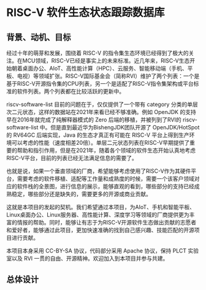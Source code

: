 # RISC-V 软件生态状态跟踪数据库

## 背景、动机、目标

经过十年的萌芽和发展，围绕着 RISC-V 的指令集生态环境已经得到了极大的关注。在MCU领域，RISC-V已经是事实上的未来标准。近几年来，RISC-V生态开始朝着桌面办公、AIoT、高性能计算（HPC）、云服务、智能移动端（手机、平板、电视）等领域扩张。RISC-V国际基金会（简称RVI）维护了两个列表：一个是基于RISC-V开源指令集的CPU列表，另一个是适配了RISC-V指令集架构或平台标准的软件列表。两个列表都在比较活跃的更新中。

riscv-software-list 目前的问题在于，仅仅提供了一个带有 category 分类的单层次二元状态，这样的数据站在2021年来看已经不够准确。例如 OpenJDK 的支持早在2016年就完成了纯解释器模式的 Zero 后端的移植，并被列到了RVI的 riscv-software-list 中。但是直到最近华为BishengJDK团队开源了 OpenJDK/HotSpot 的 RV64GC 后端实现，Java 的生态才真正有可能在 RISC-V 平台上得到生产环境可以考虑的性能（速度相差20倍）。单层二元状态列表在RISC-V早期提供了重要的帮助和指引作用，但是在2021年，随着各个领域的软件生态开始认真地考虑RISC-V平台，目前的列表已经无法满足信息的需要了。

也就是说，如果一个垂直领域的厂商，希望能够考虑使用了RISC-V作为其硬件平台，需要考虑的软件移植、适配等工作量和成熟度的时候，需要一个该客户领域对应的软件栈的全景图，进行信息的展示，能够直观的看到，哪些部分的支持已经成熟稳定，哪些部分还是缺失的，需要更多的开源或商业贡献。

这就是本项目的发起的契机。我们希望通过本项目，为AIoT、手机和智能平板、Linux桌面办公、Linux服务器、高性能计算、深度学习等领域的厂商提供更为丰富的情报的帮助。同时，能够让有志于为RISC-V开源软件生态做出贡献的志愿者和爱好者，能够通过此项目，更加快速准确的找到自己感兴趣、技能匹配的开源项目进行贡献。

本项目本身采用 CC-BY-SA 协议，代码部分采用 Apache 协议，保持 PLCT 实验室以及 RVI 一贯的自由、开源精神。欢迎加入到本项目并参与共建。

## 总体设计
